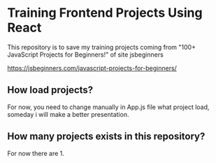 # Training Frontend Projects Using React

This repository is to save my training projects coming from "100+ JavaScript Projects for Beginners!" of site jsbeginners

https://jsbeginners.com/javascript-projects-for-beginners/

## How load projects?

For now, you need to change manually in App.js file what project load, someday i will make a better presentation.

## How many projects exists in this repository?

For now there are 1.
